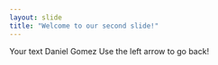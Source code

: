 ```yaml
---
layout: slide
title: "Welcome to our second slide!"
---
```

Your text Daniel Gomez
Use the left arrow to go back!
